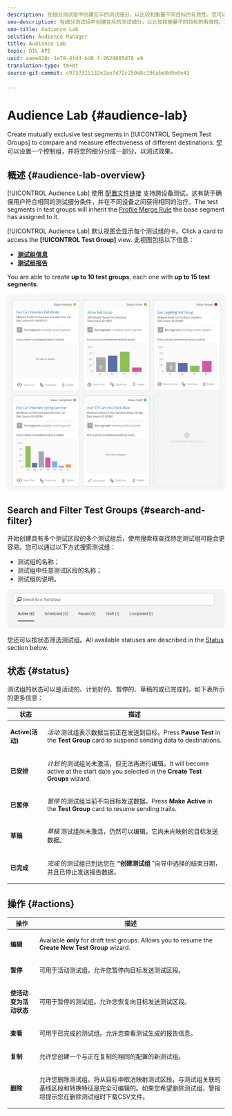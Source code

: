 ```yaml
---
description: 在细分测试组中创建互斥的测试细分，以比较和衡量不同目标的有效性。您可以设置一个控制组，并将您的细分分成一部分，以测试效果。
seo-description: 在细分测试组中创建互斥的测试细分，以比较和衡量不同目标的有效性。您可以设置一个控制组，并将您的细分分成一部分，以测试效果。
seo-title: Audience Lab
solution: Audience Manager
title: Audience Lab
topic: DIL API
uuid: aaee820c-1e78-4fd4-bd8 f-2629085d78 e9
translation-type: tm+mt
source-git-commit: c9737315132e2ae7d72c250d8c196abe8d9e0e43

---
```



# Audience Lab {#audience-lab}

Create mutually exclusive test segments in [!UICONTROL Segment Test Groups] to compare and measure effectiveness of different destinations. 您可以设置一个控制组，并将您的细分分成一部分，以测试效果。

## 概述 {#audience-lab-overview}

[!UICONTROL Audience Lab] 使用 [配置文件链接](../../features/profile-merge-rules/merge-rules-overview.md) 支持跨设备测试。这有助于确保用户符合相同的测试细分条件，并在不同设备之间获得相同的治疗。The test segments in test groups will inherit the [Profile Merge Rule](../../features/profile-merge-rules/merge-rules-dashboard.md) the base segment has assigned to it.

[!UICONTROL Audience Lab] 默认视图会显示每个测试组的卡。Click a card to access the **[!UICONTROL Test Group]** view. 此视图包括以下信息：

* **[测试组信息](../../features/audience-lab/audience-lab-information-view.md)**
* **[测试组报告](../../features/audience-lab/audience-lab-reporting-view.md)**

You are able to create **up to 10 test groups**, each one with **up to 15 test segments**.

![](assets/test-groups-view.PNG)

## Search and Filter Test Groups {#search-and-filter}

开始创建具有多个测试区段的多个测试组后，使用搜索框查找特定测试组可能会更容易。您可以通过以下方式搜索测试组：

* 测试组的名称；
* 测试组中任意测试区段的名称；
* 测试组的说明。

![](assets/search_and_filter_audience_lab.png)

您还可以按状态筛选测试组。All available statuses are described in the [Status](../../features/audience-lab/audience-lab.md#status) section below.

## 状态 {#status}

测试组的状态可以是活动的、计划好的、暂停的、草稿的或已完成的。如下表所示的更多信息：

<table id="table_7A0388BA02E045AC971C06A22DAC2C63"> 
 <thead> 
  <tr> 
   <th colname="col1" class="entry"> 状态 </th> 
   <th colname="col2" class="entry"> 描述 </th> 
  </tr> 
 </thead>
 <tbody> 
  <tr> 
   <td colname="col1"> <p> <b><span class="uicontrol"> Active(活动) </span></b> </p> </td> 
   <td colname="col2"> <p><i>活动</i> 测试组表示数据当前正在发送到目标。Press <b><span class="uicontrol"> Pause Test </span></b> in the <b><span class="uicontrol"> Test Group </span></b> card to suspend sending data to destinations. </p> </td> 
  </tr> 
  <tr> 
   <td colname="col1"> <p> <b><span class="uicontrol"> 已安排 </span></b> </p> </td> 
   <td colname="col2"> <p><i>计划</i> 的测试组尚未激活，但无法再进行编辑。It will become active at the start date you selected in the <b>Create Test Groups</b> wizard. </p> </td> 
  </tr> 
  <tr> 
   <td colname="col1"> <p> <b><span class="uicontrol"> 已暂停 </span></b> </p> </td> 
   <td colname="col2"> <p><i>暂停</i> 的测试组当前不向目标发送数据。Press <b><span class="uicontrol"> Make Active </span></b> in the <b><span class="uicontrol"> Test Group </span></b> card to resume sending traits. </p> </td> 
  </tr> 
  <tr> 
   <td colname="col1"> <p> <b><span class="uicontrol"> 草稿 </span></b> </p> </td> 
   <td colname="col2"> <p><i>草稿</i> 测试组尚未激活，仍然可以编辑。它尚未向映射的目标发送数据。 </p> </td> 
  </tr> 
  <tr> 
   <td colname="col1"> <p> <b><span class="uicontrol"> 已完成 </span></b> </p> </td> 
   <td colname="col2"> <p><i>完成</i> 的测试组已到达您在 <b><span class="uicontrol"> “创建测试组 </span></b> ”向导中选择的结束日期，并且已停止发送报告数据。 </p> </td>
  </tr>
 </tbody>
</table>

## 操作 {#actions}

<table id="table_481A411E2D2F4FE891595D00E775CF60"> 
 <thead> 
  <tr> 
   <th colname="col1" class="entry"> 操作 </th> 
   <th colname="col2" class="entry"> 描述 </th>
  </tr>
 </thead>
 <tbody> 
  <tr> 
   <td colname="col1"> <p> <b><span class="uicontrol"> 编辑 </span></b> </p> </td>
   <td colname="col2"> <p>Available <b>only</b> for draft test groups. Allows you to resume the <b><span class="uicontrol"> Create New Test Group </span></b> wizard. </p> </td>
  </tr>
  <tr> 
   <td colname="col1"> <p> <b><span class="uicontrol"> 暂停 </span></b> </p> </td>
   <td colname="col2"> <p>可用于活动测试组。允许您暂停向目标发送测试区段。 </p> </td>
  </tr>
  <tr> 
   <td colname="col1"> <p> <b><span class="uicontrol"> 使活动变为活动状态 </span></b> </p> </td>
   <td colname="col2"> <p>可用于暂停的测试组。允许您恢复向目标发送测试区段。 </p> </td>
  </tr>
  <tr> 
   <td colname="col1"> <p> <b><span class="uicontrol"> 查看 </span></b> </p> </td>
   <td colname="col2"> <p>可用于已完成的测试组。允许您查看测试生成的报告信息。 </p> </td>
  </tr>
  <tr> 
   <td colname="col1"> <p> <b><span class="uicontrol"> 复制 </span></b> </p> </td>
   <td colname="col2"> <p>允许您创建一个与正在复制的相同的配置的新测试组。 </p> </td>
  </tr>
  <tr> 
   <td colname="col1"> <p> <b><span class="uicontrol"> 删除 </span></b> </p> </td>
   <td colname="col2"> <p>允许您删除测试组。将从目标中取消映射测试区段，与测试组关联的基线区段和转换特征是完全可编辑的。如果您希望删除测试组，警报将提示您在删除测试组时下载CSV文件。 </p> </td>
  </tr>
 </tbody>
</table>